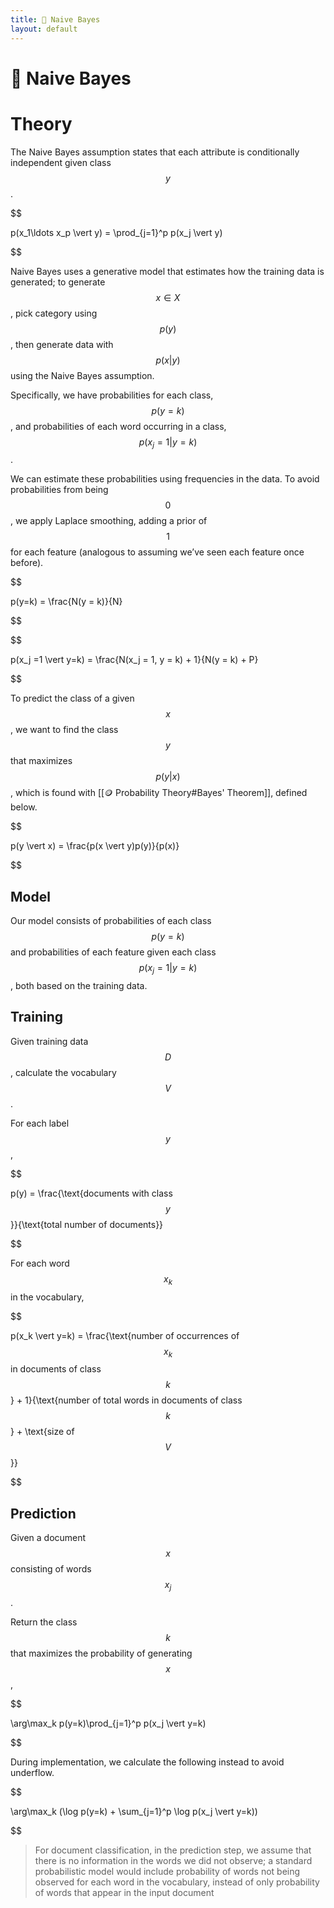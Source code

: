 ```yaml
---
title: 👶 Naive Bayes
layout: default
---
```


# 👶 Naive Bayes

# Theory
The Naive Bayes assumption states that each attribute is conditionally independent given class $$y$$.

$$

 p(x_1\ldots x_p \vert y) = \prod_{j=1}^p p(x_j \vert y) 

$$

Naive Bayes uses a generative model that estimates how the training data is generated; to generate $$x \in X$$, pick category using $$p(y)$$, then generate data with $$p(x \vert y)$$ using the Naive Bayes assumption.

Specifically, we have probabilities for each class, $$p(y=k)$$, and probabilities of each word occurring in a class, $$p(x_j = 1 \vert y = k)$$.

We can estimate these probabilities using frequencies in the data. To avoid probabilities from being $$0$$, we apply Laplace smoothing, adding a prior of $$1$$ for each feature (analogous to assuming we’ve seen each feature once before).

$$

 p(y=k) = \frac{N(y = k)}{N} 

$$

$$

 p(x_j =1 \vert y=k) = \frac{N(x_j = 1, y = k) + 1}{N(y = k) + P} 

$$

To predict the class of a given $$x$$, we want to find the class $$y$$ that maximizes $$p(y \vert x)$$, which is found with [[🪙 Probability Theory#Bayes' Theorem]], defined below.

$$

 p(y \vert x) = \frac{p(x \vert y)p(y)}{p(x)} 

$$

## Model
Our model consists of probabilities of each class $$p(y=k)$$ and probabilities of each feature given each class $$p(x_j=1 \vert y=k)$$, both based on the training data.

## Training
Given training data $$D$$, calculate the vocabulary $$V$$.

For each label $$y$$,

$$

 p(y) = \frac{\text{documents with class $$y$$}}{\text{total number of documents}} 

$$

For each word $$x_k$$ in the vocabulary,

$$

 p(x_k \vert y=k) = \frac{\text{number of occurrences of $$x_k$$ in documents of class $$k$$} + 1}{\text{number of total words in documents of class $$k$$} + \text{size of $$V$$}} 

$$

## Prediction
Given a document $$x$$ consisting of words $$x_j$$.

Return the class $$k$$ that maximizes the probability of generating $$x$$,

$$

 \arg\max_k p(y=k)\prod_{j=1}^p p(x_j \vert y=k) 

$$

During implementation, we calculate the following instead to avoid underflow.

$$

 \arg\max_k (\log p(y=k) + \sum_{j=1}^p \log p(x_j \vert y=k)) 

$$

>For document classification, in the prediction step, we assume that there is no information in the words we did not observe; a standard probabilistic model would include probability of words not being observed for each word in the vocabulary, instead of only probability of words that appear in the input document
